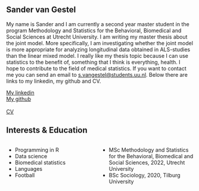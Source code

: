 ## Sander van Gestel
My name is Sander and I am currently a second year master student in the program Methodology and Statistics for the Behavioral, Biomedical and Social Sciences at Utrecht University. I am writing my master thesis about the joint model. More specifically, I am investigating whether the joint model is more appropriate for analyzing longitudinal data obtained in ALS-studies than the linear mixed model. I really like my thesis topic because I can use statistics to the benefit of, something that I think is everything, health. I hope to contribute to the field of medical statistics. If you want to contact me you can send an email to s.vangestel@students.uu.nl. Below there are links to my linkedin, my github and CV.

<a href="https://nl.linkedin.com/in/sander-van-gestel-3366701b5">My linkedin</a>
<br><a href="https://github.com/veegeee">My github</a></br>
<br><a href="Sander van gestel cv.pdf">CV</a></br>

## Interests & Education
<div>
  <div style="float:left; width: 50%">
<ul>
  <li>Programming in R</li>
  <li>Data science</li>
  <li>Biomedical statistics</li>
  <li>Languages</li>
  <li>Football</li>
</ul>
  </div>
  <div style="float:left; width: 50%">
<ul>
  <li>MSc Methodology and Statistics for the Behavioral, Biomedical and Social Sciences, 2022, Utrecht University</li>
  <li>BSc Sociology, 2020, Tilburg University</li>
</ul>
  </div>
  </div>
